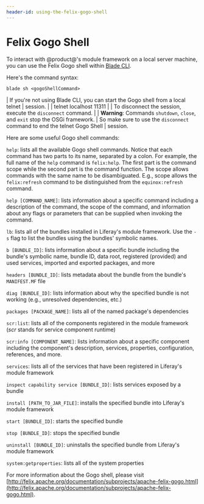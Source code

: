 ```yaml
---
header-id: using-the-felix-gogo-shell
---
```


# Felix Gogo Shell

To interact with @product@'s module framework on a local server machine, you can
use the Felix Gogo shell within [Blade CLI](/docs/7-0/tutorials/-/knowledge_base/t/blade-cli).

Here's the command syntax:

    blade sh <gogoShellCommand>

| If you're not using Blade CLI, you can start the Gogo shell from a local telnet
| session.
| 
|     telnet localhost 11311
| 
| To disconnect the session, execute the `disconnect` command.
| 
| **Warning**: Commands  `shutdown`, `close`, and `exit` stop the OSGi framework.
| So make sure to use the `disconnect` command to end the telnet Gogo Shell
| session.

Here are some useful Gogo shell commands:

`help`: lists all the available Gogo shell commands. Notice that each command
has two parts to its name, separated by a colon. For example, the full name of
the `help` command is `felix:help`. The first part is the command scope while
the second part is the command function. The scope allows commands with the same
name to be disambiguated. E.g., scope allows the `felix:refresh` command to be
distinguished from the `equinox:refresh` command.

`help [COMMAND_NAME]`: lists information about a specific command including a
description of the command, the scope of the command, and information about any
flags or parameters that can be supplied when invoking the command.

`lb`: lists all of the bundles installed in Liferay's module framework. Use
the `-s` flag to list the bundles using the bundles' symbolic names.

`b [BUNDLE_ID]`: lists information about a specific bundle including the
bundle's symbolic name, bundle ID, data root, registered (provided) and used
services, imported and exported packages, and more

`headers [BUNDLE_ID]`: lists metadata about the bundle from the bundle's
`MANIFEST.MF` file

`diag [BUNDLE_ID]`: lists information about why the specified bundle is not
working (e.g., unresolved dependencies, etc.)

`packages [PACKAGE_NAME]`: lists all of the named package's dependencies 

`scr:list`: lists all of the components registered in the module framework
(*scr* stands for service component runtime)

`scr:info [COMPONENT_NAME]`: lists information about a specific component
including the component's description, services, properties, configuration,
references, and more.

`services`: lists all of the services that have been registered in Liferay's
module framework

`inspect capability service [BUNDLE_ID]`: lists services exposed by a bundle

`install [PATH_TO_JAR_FILE]`: installs the specified bundle into Liferay's
module framework

`start [BUNDLE_ID]`: starts the specified bundle

`stop [BUNDLE_ID]`: stops the specified bundle

`uninstall [BUNDLE_ID]`: uninstalls the specified bundle from Liferay's module
framework

`system:getproperties`: lists all of the system properties

For more information about the Gogo shell, please visit [http://felix.apache.org/documentation/subprojects/apache-felix-gogo.html](http://felix.apache.org/documentation/subprojects/apache-felix-gogo.html).
